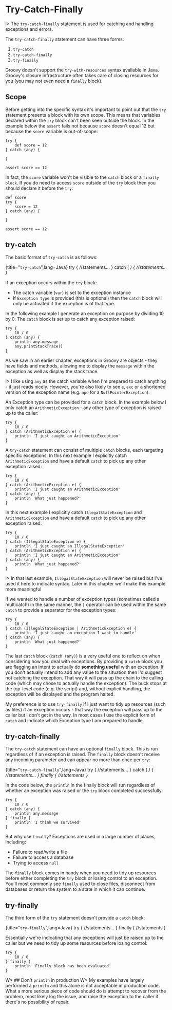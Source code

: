 # Try-Catch-Finally

I> The `try-catch-finally` statement is used for catching and handling exceptions and errors.

The `try-catch-finally` statement can have three forms:

1. `try-catch`
2. `try-catch-finally`
3. `try-finally`

Groovy doesn't support the `try-with-resources` syntax available in Java. Groovy's closure infrastructure often takes care of closing resources for you (you may not even need a `finally` block).

## Scope
Before getting into the specific syntax it's important to point out that the `try` statement presents a block with its own scope. This means that variables declared within the `try` block can't been seen outside the block. In the example below the `assert` fails not because `score` doesn't equal 12 but because the `score` variable is out-of-scope:

	try {
	    def score = 12
	} catch (any) {

	}

	assert score == 12

In fact, the `score` variable won't be visible to the `catch` block or a `finally block`. If you do need to access `score` outside of the `try` block then you should declare it before the `try`:

	def score
	try {
	    score = 12
	} catch (any) {

	}

	assert score == 12

## try-catch
The basic format of `try-catch`  is as follows:

{title="`try-catch`",lang=Java}
	try {
		//statements...
	} catch (<Exception type> <var>) {
		//statements...
	}


If an exception occurs within the `try` block:

- The catch variable (`var`) is set to the exception instance
- If `Exception type` is provided (this is optional) then the `catch` block will only be activated if the exception is of that type.

In the following example I generate an exception on purpose by dividing 10 by 0. The `catch` block is set up to catch any exception raised:


	try {
	    10 / 0
	} catch (any) {
	    println any.message
	    any.printStackTrace()
	}


As we saw in an earlier chapter, exceptions in Groovy are objects - they have fields and methods, allowing me to display the `message` within the exception as well as display the stack trace.

I> I like using `any` as the catch variable when I'm prepared to catch anything - it just reads nicely. However, you're also likely to see `e`, `exc` or a shortened version of the exception name (e.g. `npe` for a `NullPointerException`).

An Exception type can be provided for a `catch` block. In the example below I only catch an `ArithmeticException` - any other type of exception is raised up to the caller:


	try {
	    10 / 0
	} catch (ArithmeticException e) {
	    println 'I just caught an ArithmeticException'
	}


A `try-catch` statement can consist of multiple `catch` blocks, each targeting specific exceptions. In this next example I explicitly catch `ArithmeticException` and have a default `catch` to pick up any other exception raised:


	try {
	    10 / 0
	} catch (ArithmeticException e) {
	    println 'I just caught an ArithmeticException'
	} catch (any) {
	    println 'What just happened?'
	}


In this next example I explicitly catch `IllegalStateException` and `ArithmeticException` and have a default `catch` to pick up any other exception raised:


	try {
	    10 / 0
	} catch (IllegalStateException e) {
	    println 'I just caught an IllegalStateException'
	} catch (ArithmeticException e) {
	    println 'I just caught an ArithmeticException'
	} catch (any) {
	    println 'What just happened?'
	}


I> In that last example, `IllegalStateException` will never be raised but I've used it here to indicate syntax. Later in this chapter we'll make this example more meaningful

If we wanted to handle a number of exception types (sometimes called a multicatch) in the same manner, the `|` operator can be used within the same `catch` to provide a separator for the exception types:


	try {
	    10 / 0
	} catch (IllegalStateException | ArithmeticException e) {
	    println 'I just caught an exception I want to handle'
	} catch (any) {
	    println 'What just happened?'
	}


The last `catch` block (`catch (any)`) is a very useful one to reflect on when considering how you deal with exceptions. By providing a `catch` block you are flagging an intent to actually do __something useful__ with an exception. If you don't actually intend to add any value to the situation then I'd suggest not catching the exception. That way it will pass up the chain to the calling code (which may chose to actually handle the exception). The buck stops at the top-level code (e.g. the script) and, without explicit handling, the exception will be displayed and the program halted.

My preference is to use `try-finally` if I just want to tidy up resources (such as files) if an exception occurs - that way the exception will pass up to the caller but I don't get in the way. In most cases I use the explicit form of `catch` and indicate which Exception type I am prepared to handle.

## try-catch-finally
The `try-catch` statement can have an optional `finally` block. This is run regardless of if an exception is raised. The `finally` block doesn't receive any incoming parameter and can appear no more than once per `try`:

{title="`try-catch-finally`",lang=Java}
	try {
		//statements...
	} catch (<Exception type> <var>) {
		//statements...
	} finally {
		//statements
	}


In the code below, the `println` in the finally block will run regardless of whether an exception was raised or the `try` block completed successfully:


	try {
	    10 / 0
	} catch (any) {
	    println any.message
	} finally {
	    println 'I think we survived'
	}


But why use `finally`? Exceptions are used in a large number of places, including:

- Failure to read/write a file
- Failure to access a database
- Trying to access `null`

The `finally` block comes in handy when you need to tidy up resources before either completing the `try` block or losing control to an exception. You'll most commonly see `finally` used to close files, disconnect from databases or return the system to a state in which it can continue.

## try-finally
The third form of the `try` statement doesn't provide a `catch` block:

{title="`try-finally`",lang=Java}
	try {
		//statements...
	} finally {
		//statements
	}


Essentially we're indicating that any exceptions will just be raised up to the caller but we need to tidy up some resources before losing control:


	try {
	    10 / 0
	} finally {
	    println 'Finally block has been evaluated'
	}



W> ## Don't `println` in production
W> My examples have largely performed a `println` and this alone is not acceptable in production code. What a more serious piece of code should do is attempt to recover from the problem, most likely log the issue, and raise the exception to the caller if there's no possibility of repair.
